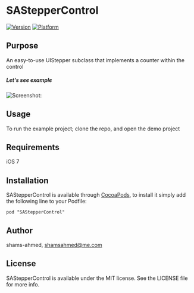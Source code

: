 # SAStepperControl

[![Version](http://cocoapod-badges.herokuapp.com/v/SAStepperControl/badge.png)](http://cocoadocs.org/docsets/SAStepperControl)
[![Platform](http://cocoapod-badges.herokuapp.com/p/SAStepperControl/badge.png)](http://cocoadocs.org/docsets/SAStepperControl)

## Purpose

An easy-to-use UIStepper subclass that implements a counter within the control

##### Let's see example

![Screenshot:](Assets/exmple1.gif)


## Usage

To run the example project; clone the repo, and open the demo project

## Requirements
iOS 7

## Installation

SAStepperControl is available through [CocoaPods](http://cocoapods.org), to install
it simply add the following line to your Podfile:

    pod "SAStepperControl"

## Author

shams-ahmed, shamsahmed@me.com

## License

SAStepperControl is available under the MIT license. See the LICENSE file for more info.

